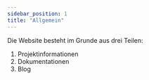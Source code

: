 ```yaml
---
sidebar_position: 1
title: "Allgemein"
---
```


Die Website besteht im Grunde aus drei Teilen:

1.  Projektinformationen
2.  Dokumentationen
3.  Blog
